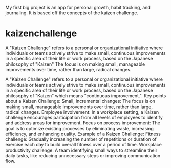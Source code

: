 My first big project is an app for personal growth, habit tracking, and journaling. It is based off the concepts of the kaizen challenge.
# kaizenchallenge
A "Kaizen Challenge" refers to a personal or organizational initiative where individuals or teams actively strive to make small, continuous improvements in a specific area of their life or work process, based on the Japanese philosophy of "Kaizen" The focus is on making small, manageable improvements over time, rather than large, radical changes.

A "Kaizen Challenge" refers to a personal or organizational initiative where individuals or teams actively strive to make small, continuous improvements in a specific area of their life or work process, based on the Japanese philosophy of "Kaizen" which means "continuous improvement.". 
Key points about a Kaizen Challenge:
Small, incremental changes:
The focus is on making small, manageable improvements over time, rather than large, radical changes. 
Employee involvement:
In a workplace setting, a Kaizen challenge encourages participation from all levels of employees to identify and address areas for improvement. 
Focus on process improvement:
The goal is to optimize existing processes by eliminating waste, increasing efficiency, and enhancing quality. 
Example of a Kaizen Challenge:
Fitness challenge:
Gradually increasing the number of repetitions or duration of exercise each day to build overall fitness over a period of time. 
Workplace productivity challenge:
A team identifying small ways to streamline their daily tasks, like reducing unnecessary steps or improving communication flow. 
